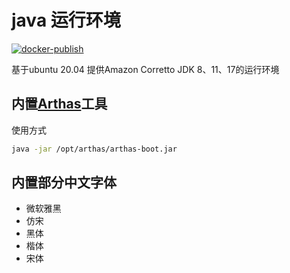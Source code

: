 # java 运行环境
[![docker-publish](https://github.com/zcx2001/myjdk/actions/workflows/docker-publish.yml/badge.svg)](https://github.com/zcx2001/myjdk/actions?query=workflow%3A%22Docker+Publish%22)  

基于ubuntu 20.04 提供Amazon Corretto JDK 8、11、17的运行环境  

## 内置[Arthas](https://arthas.aliyun.com/)工具  
使用方式
```bash
java -jar /opt/arthas/arthas-boot.jar
```

## 内置部分中文字体
* 微软雅黑
* 仿宋
* 黑体
* 楷体
* 宋体


